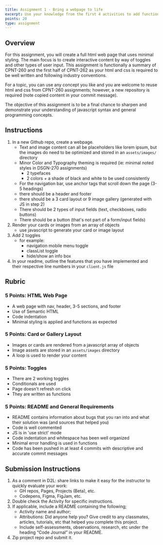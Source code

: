 ```yaml
---
title: Assignment 1 - Bring a webpage to life
excerpt: Use your knowledge from the first 4 activities to add functionality to a webpage. In particular, use functions to create maintainable and well organized code
points: 20
type: assignment
---
```



<h2>Overview</h2>

For this assignment, you will create a full html web page that uses minimal styling. The main focus is to create interactive content by way of toggles and other types of user input. This assignment is functionally a summary of CPNT-260 and the first half of CPNT-262 as your html and css is required to be well written and following industry conventions.

For a topic, you can use any concept you like and you are welcome to reuse html and css from CPNT-260 assignments; however, a new repository is required (note copied content in your commit message).

The objective of this assignment is to be a final chance to sharpen and demonstrate your understanding of javascript syntax and general programming concepts.

<h2>Instructions</h2>

1. In a new Github repo, create a webpage.
    - Text and image content can all be placeholders like lorem ipsum, but the images do need to be optimized and stored in an `assets/images/` directory
    - Minor Color and Typography theming is required (ie: minimal noted styles in DSGN-270 assignments)
        - 2 typefaces
        - 2 colors + a shade of black and white to be used consistently
    - For the navigation bar, use anchor tags that scroll down the page (3-5 headings)
    - there should be a header and footer
    - there should be a 3 card layout or 9 image gallery (generated with JS in step 2)
    - There should be 2 types of input fields (text, checkboxes, radio buttons)
    - There should be a button (that's not part of a form/input fields)
2. Render your cards or images from an array of objects
    - use javascript to generate your card or image layout
3. Add 2 toggles
    - for example:
        - navigation mobile menu toggle
        - classList toggle
        - hide/show an info box
5. In your readme, outline the features that you have implemented and their respective line numbers in your `client.js` file

<h2>Rubric</h2>

### 5 Points: HTML Web Page
- A web page with nav, header, 3-5 sections, and footer
- Use of Semantic HTML
- Code indentation
- Minimal styling is applied and functions as expected

### 5 Points: Card or Gallery Layout
- Images or cards are rendered from a javascript array of objects
- Image assets are stored in an `assets/images` directory
- A loop is used to render your content

### 5 Points: Toggles
- There are 2 working toggles
- Conditionals are used
- Page doesn't refresh on click
- They are written as functions

### 5 Points: README and General Requirements
- README contains information about bugs that you ran into and what their solution was (and sources that helped you)
- Code is well commented
- JS is in 'use strict' mode
- Code indentation and whitespace has been well organized
- Minimal error handling is used in functions
- Code has been pushed in at least 4 commits with descriptive and accurate commit messages

<h2>Submission Instructions</h2>

1. As a comment in D2L: share links to make it easy for the instructor to quickly evaluate your work:
    - GH repos, Pages, Projects (Beta), etc.
    - Codepens, Figma, FigJam, etc.
2. Double check the Activity for specific instructions.
3. If applicable, include a README containing the following;
    - Activity name and author;
    - Attributions: Did anyone help you? Give credit to any classmates, articles, tutorials, etc that helped you complete this project.
    - Include self-assessments, observations, research, etc under the heading “Code Journal” in your README.
4. Zip project repo and submit it.